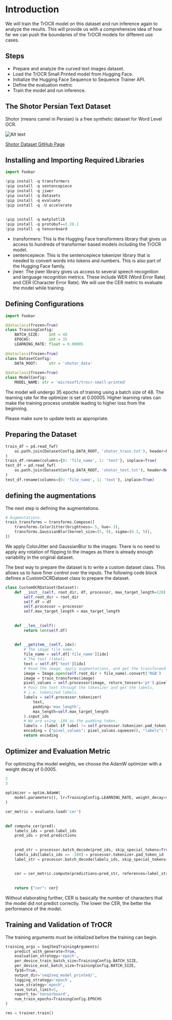 # Introduction

We will train the TrOCR model on this dataset and run inference again to analyze the results. This will provide us with a comprehensive idea of how far we can push the boundaries of the TrOCR models for different use cases.

## Steps

- Prepare and analyze the curved text images dataset.
- Load the TrOCR Small Printed model from Hugging Face.
- Initialize the Hugging Face Sequence to Sequence Trainer API.
- Define the evaluation metric
- Train the model and run inference.




## The Shotor Persian Text Dataset


Shotor (means camel in Persian) is a free synthetic dataset for Word Level OCR.

![Alt text](https://raw.githubusercontent.com/amirabbasasadi/Shotor/master/demo.png)

[Shotor Dataset GitHub Page](https://github.com/amirabbasasadi/Shotor)



## Installing and Importing Required Libraries

```python
import foobar

!pip install -q transformers
!pip install -q sentencepiece
!pip install -q jiwer
!pip install -q datasets
!pip install -q evaluate
!pip install -q -U accelerate
 
 
!pip install -q matplotlib
!pip install -q protobuf==3.20.1
!pip install -q tensorboard
```
- transformers: This is the Hugging Face transformers library that gives us access to hundreds of transformer based models including the TrOCR model. 
- sentencepiece: This is the sentencepiece tokenizer library that is needed to convert words into tokens and numbers. This is also part of the Hugging Face family.
- jiwer: The jiwer library gives us access to several speech recognition and language recognition metrics. These include WER (Word Error Rate) and CER (Character Error Rate). We will use the CER metric to evaluate the model while training.


## Defining Configurations

```python
import foobar

@dataclass(frozen=True)
class TrainingConfig:
    BATCH_SIZE:    int = 48
    EPOCHS:        int = 35
    LEARNING_RATE: float = 0.00005
 
@dataclass(frozen=True)
class DatasetConfig:
    DATA_ROOT:     str = 'shotor_data'
 
@dataclass(frozen=True)
class ModelConfig:
    MODEL_NAME: str = 'microsoft/trocr-small-printed'
```
The model will undergo 35 epochs of training using a batch size of 48.  The learning rate for the optimizer is set at 0.00005. Higher learning rates can make the training process unstable leading to higher loss from the beginning.

Please make sure to update tests as appropriate.

## Preparing the Dataset

```python
train_df = pd.read_fwf(
    os.path.join(DatasetConfig.DATA_ROOT, 'shotor_train.txt'), header=None
)
train_df.rename(columns={0: 'file_name', 1: 'text'}, inplace=True)
test_df = pd.read_fwf(
    os.path.join(DatasetConfig.DATA_ROOT, 'shotor_test.txt'), header=None
)
test_df.rename(columns={0: 'file_name', 1: 'text'}, inplace=True)
```

## defining the augmentations

The next step is defining the augmentations.

```python
# Augmentations.
train_transforms = transforms.Compose([
    transforms.ColorJitter(brightness=.5, hue=.3),
    transforms.GaussianBlur(kernel_size=(5, 9), sigma=(0.1, 5)),
])
```

We apply ColorJitter and GaussianBlur to the images. There is no need to apply any rotation of flipping to the images as there is already enough variability in the original dataset.

The best way to prepare the dataset is to write a custom dataset class. This allows us to have finer control over the inputs. The following code block defines a CustomOCRDataset class to prepare the dataset.


```python
class CustomOCRDataset(Dataset):
    def __init__(self, root_dir, df, processor, max_target_length=128):
        self.root_dir = root_dir
        self.df = df
        self.processor = processor
        self.max_target_length = max_target_length
 
 
    def __len__(self):
        return len(self.df)
 
 
    def __getitem__(self, idx):
        # The image file name.
        file_name = self.df['file_name'][idx]
        # The text (label).
        text = self.df['text'][idx]
        # Read the image, apply augmentations, and get the transformed pixels.
        image = Image.open(self.root_dir + file_name).convert('RGB')
        image = train_transforms(image)
        pixel_values = self.processor(image, return_tensors='pt').pixel_values
        # Pass the text through the tokenizer and get the labels,
        # i.e. tokenized labels.
        labels = self.processor.tokenizer(
            text,
            padding='max_length',
            max_length=self.max_target_length
        ).input_ids
        # We are using -100 as the padding token.
        labels = [label if label != self.processor.tokenizer.pad_token_id else -100 for label in labels]
        encoding = {"pixel_values": pixel_values.squeeze(), "labels": torch.tensor(labels)}
        return encoding
```
## Optimizer and Evaluation Metric

For optimizing the model weights, we choose the AdamW optimizer with a weight decay of 0.0005.

```python
2
3
	
optimizer = optim.AdamW(
    model.parameters(), lr=TrainingConfig.LEARNING_RATE, weight_decay=0.0005
)

cer_metric = evaluate.load('cer')
 
 
def compute_cer(pred):
    labels_ids = pred.label_ids
    pred_ids = pred.predictions
 
 
    pred_str = processor.batch_decode(pred_ids, skip_special_tokens=True)
    labels_ids[labels_ids == -100] = processor.tokenizer.pad_token_id
    label_str = processor.batch_decode(labels_ids, skip_special_tokens=True)
 
 
    cer = cer_metric.compute(predictions=pred_str, references=label_str)
 
 
    return {"cer": cer}
```

Without elaborating further, CER is basically the number of characters that the model did not predict correctly. The lower the CER, the better the performance of the model.


## Training and Validation of TrOCR

The training arguments must be initialized before the training can begin.

```python
training_args = Seq2SeqTrainingArguments(
    predict_with_generate=True,
    evaluation_strategy='epoch',
    per_device_train_batch_size=TrainingConfig.BATCH_SIZE,
    per_device_eval_batch_size=TrainingConfig.BATCH_SIZE,
    fp16=True,
    output_dir='seq2seq_model_printed/',
    logging_strategy='epoch',
    save_strategy='epoch',
    save_total_limit=5,
    report_to='tensorboard',
    num_train_epochs=TrainingConfig.EPOCHS
)
```

```python
res = trainer.train()
```

